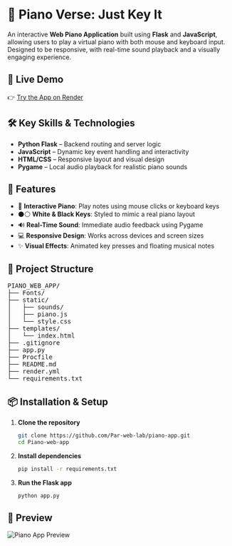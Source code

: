 # 🎹 Piano Verse: Just Key It
An interactive **Web Piano Application** built using **Flask** and **JavaScript**, allowing users to play a virtual piano with both mouse and keyboard input. Designed to be responsive, with real-time sound playback and a visually engaging experience.

## 🚀 Live Demo
👉 [Try the App on Render](https://piano-app-a0o0.onrender.com/)  

## 🛠️ Key Skills & Technologies

- **Python Flask** – Backend routing and server logic  
- **JavaScript** – Dynamic key event handling and interactivity  
- **HTML/CSS** – Responsive layout and visual design  
- **Pygame** – Local audio playback for realistic piano sounds


## 🎯 Features

- 🎹 **Interactive Piano**: Play notes using mouse clicks or keyboard keys  
- ⚫⚪ **White & Black Keys**: Styled to mimic a real piano layout  
- 🔊 **Real-Time Sound**: Immediate audio feedback using Pygame  
- 💻 **Responsive Design**: Works across devices and screen sizes  
- ✨ **Visual Effects**: Animated key presses and floating musical notes

## 📁 Project Structure
<pre>
PIANO_WEB_APP/
├── Fonts/                  
├── static/
│   ├── sounds/             
│   ├── piano.js            
│   └── style.css           
├── templates/
│   └── index.html          
├── .gitignore             
├── app.py                  
├── Procfile                
├── README.md               
├── render.yml              
└── requirements.txt 
</pre>

## 📦 Installation & Setup

1. **Clone the repository**
   ```bash
   git clone https://github.com/Par-web-lab/piano-app.git
   cd Piano-web-app
   ```

2. **Install dependencies**
   ```bash
   pip install -r requirements.txt
   ```

3. **Run the Flask app**
   ```bash
   python app.py
   ```

## 🎥 Preview

![Piano App Preview](assets/piano-preview.png)